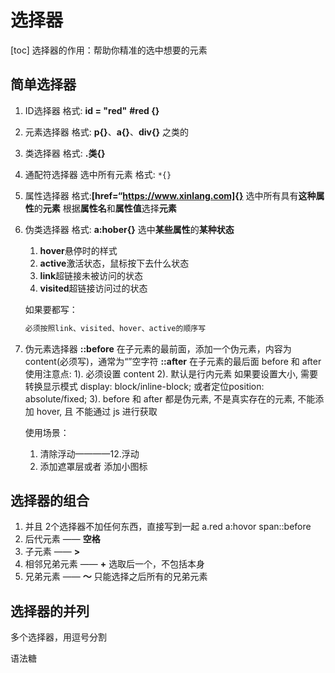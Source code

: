 # 选择器

[toc]
选择器的作用：帮助你精准的选中想要的元素

## 简单选择器

1. ID选择器
   格式:  **id = "red"**
         **#red {}**
2. 元素选择器
   格式:  **p{}**、**a{}**、**div{}** 之类的
3. 类选择器
   格式:  **.类{}**
4. 通配符选择器
    选中所有元素
    格式: ```*{}```
5. 属性选择器
   格式:**[href=“https://www.xinlang.com]{}** 
   选中所有具有**这种属性**的**元素**
   根据**属性名**和**属性值**选择**元素**
6. 伪类选择器
   格式: **a:hober{}**
    选中**某些属性**的**某种状态**
    1. **hover**悬停时的样式
    2. **active**激活状态，鼠标按下去什么状态
    3. **link**超链接未被访问的状态
    4. **visited**超链接访问过的状态
   
   如果要都写：
    ```md   
    必须按照link、visited、hover、active的顺序写
    ```

7. 伪元素选择器
    **::before**  在子元素的最前面，添加一个伪元素，内容为content(必须写)，通常为“”空字符
    **::after** 在子元素的最后面
before 和 after 使用注意点:
1). 必须设置 content
2). 默认是行内元素
如果要设置大小, 需要转换显示模式
display: block/inline-block;
或者定位position: absolute/fixed;
3). before 和 after 都是伪元素, 不是真实存在的元素, 不能添加 hover,
且 不能通过 js 进行获取
    
    使用场景：
    
    1. 清除浮动————12.浮动
    2. 添加遮罩层或者 添加小图标

## 选择器的组合

1. 并且
   2个选择器不加任何东西，直接写到一起
   a.red
   a:hovor
   span::before
2. 后代元素 —— **空格**
3. 子元素 —— **>**
4. 相邻兄弟元素 —— **+**
   选取后一个，不包括本身
5. 兄弟元素 —— **～**
   只能选择之后所有的兄弟元素

## 选择器的并列

多个选择器，用逗号分割

语法糖